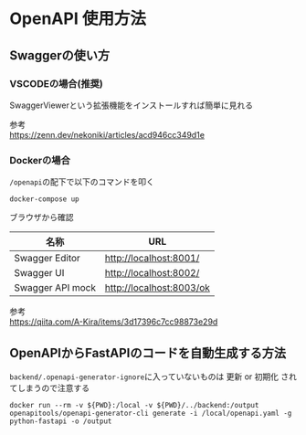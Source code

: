 # OpenAPI 使用方法

## Swaggerの使い方

### VSCODEの場合(推奨)

SwaggerViewerという拡張機能をインストールすれば簡単に見れる

参考  
https://zenn.dev/nekoniki/articles/acd946cc349d1e

### Dockerの場合

`/openapi`の配下で以下のコマンドを叩く

```
docker-compose up
```

ブラウザから確認

| 名称              | URL                         |
|-------------------|-----------------------------|
| Swagger Editor    | [http://localhost:8001/](http://localhost:8001/) |
| Swagger UI        | [http://localhost:8002/](http://localhost:8002/) |
| Swagger API mock  | [http://localhost:8003/ok](http://localhost:8003/ok) |


参考  
https://qiita.com/A-Kira/items/3d17396c7cc98873e29d

## OpenAPIからFastAPIのコードを自動生成する方法

`backend/.openapi-generator-ignore`に入っていないものは 更新 or 初期化 されてしまうので注意する

```
docker run --rm -v ${PWD}:/local -v ${PWD}/../backend:/output openapitools/openapi-generator-cli generate -i /local/openapi.yaml -g python-fastapi -o /output
```
